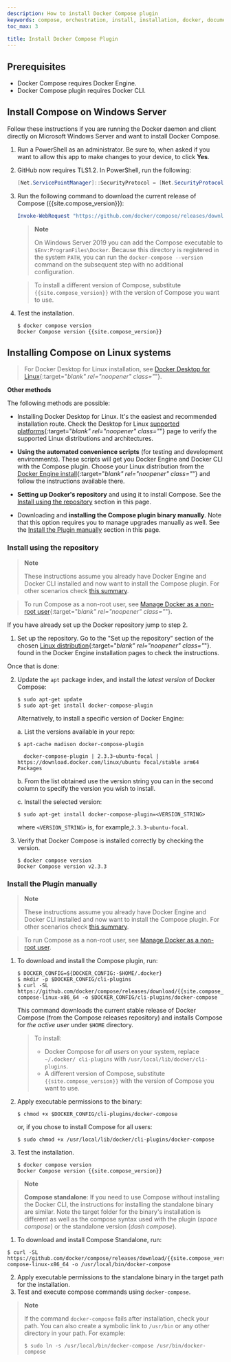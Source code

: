 ```yaml
---
description: How to install Docker Compose plugin
keywords: compose, orchestration, install, installation, docker, documentation
toc_max: 3

title: Install Docker Compose Plugin
---
```


## Prerequisites

* Docker Compose requires Docker Engine.
* Docker Compose plugin requires Docker CLI.


## Install Compose on Windows Server


Follow these instructions if you are running the Docker daemon and client directly
on Microsoft Windows Server and want to install Docker Compose.


1.  Run a PowerShell as an administrator. 
Be sure to, when asked if you want to allow this app to make changes to your device, to click **Yes**.
    
2.  GitHub now requires TLS1.2. In PowerShell, run the following:
    
    ```powershell  
    [Net.ServicePointManager]::SecurityProtocol = [Net.SecurityProtocolType]::Tls12
    ```
3. Run the following command to download the current release of Compose ({{site.compose_version}}):

    ```powershell
    Invoke-WebRequest "https://github.com/docker/compose/releases/download/{{site.compose_version}}/docker-compose-Windows-x86_64.exe" -UseBasicParsing -OutFile $Env:ProgramFiles\Docker\docker-compose.exe
    ```

    > **Note**
    >
    > On Windows Server 2019 you can add the Compose executable to `$Env:ProgramFiles\Docker`.
     Because this directory is registered in the system `PATH`, you can run the `docker-compose --version` 
     command on the subsequent step with no additional configuration.

    > To install a different version of Compose, substitute `{{site.compose_version}}`
    > with the version of Compose you want to use.

3.  Test the installation.

    ```console
    $ docker compose version
    Docker Compose version {{site.compose_version}}
    ```

## Installing Compose on Linux systems

> For Docker Desktop for Linux installation, see [Docker Desktop for Linux](../../desktop/linux/install.md/){:target="_blank" rel="noopener" class="_"}.

__Other methods__

The following methods are possible:

* Installing Docker Desktop for Linux. It's the easiest and recommended installation route. Check the Desktop for Linux [supported platforms](../../desktop/linux/install.md/#supported-platforms){:target="_blank" rel="noopener" class="_"} page to verify the supported Linux distributions and architectures.

* __Using the automated convenience scripts__ (for testing and development environments). 
These scripts will get you Docker Engine and Docker CLI with the Compose plugin. 
Choose your Linux distribution from the [Docker Engine install](../../../engine/install/){:target="_blank" rel="noopener" class="_"} and follow the instructions available there.

* __Setting up Docker's repository__ and using it to install Compose. See the [Install using the repository](#install-using-the-repository) section in this page.


* Downloading and __installing the Compose plugin binary manually__. Note that this option requires you to manage upgrades manually as well. See the [Install the Plugin manually](#install-the-plugin-manually) section in this page.


### Install using the repository

> **Note**
>
>These instructions assume you already have Docker Engine and Docker CLI installed and now want to install the Compose plugin. 
For other scenarios check [this summary](../install/index.md#install-compose).

>To run Compose as a non-root user, see [Manage Docker as a non-root user](../../engine/install/linux-postinstall.md){:target="_blank" rel="noopener" class="_"}.


If you have already set up the Docker repository jump to step 2.

1. Set up the repository. Go to the "Set up the repository" section of the chosen [Linux distribution](../../engine/install/index.md#server){:target="_blank" rel="noopener" class="_"}. found in the Docker Engine installation pages to check the instructions.

  Once that is done:

2. Update the `apt` package index, and install the _latest version_ of Docker Compose:

    ```console
    $ sudo apt-get update
    $ sudo apt-get install docker-compose-plugin
    ```
    
    Alternatively, to install a specific version of Docker Engine:
      
    a. List the versions available in your repo:


      ```console
      $ apt-cache madison docker-compose-plugin

        docker-compose-plugin | 2.3.3~ubuntu-focal | https://download.docker.com/linux/ubuntu focal/stable arm64 Packages
      ```

    b. From the list obtained use the version string you can in the second column to specify the version you wish to install. 
      
    c. Install the selected version:


      ```console
      $ sudo apt-get install docker-compose-plugin=<VERSION_STRING>
      ```
    where `<VERSION_STRING>` is, for example,`2.3.3~ubuntu-focal`.

3.  Verify that Docker Compose is installed correctly by checking the version.

    ```console
    $ docker compose version
    Docker Compose version v2.3.3
    ```

### Install the Plugin manually

> **Note**
>
>These instructions assume you already have Docker Engine and Docker CLI installed and now want to install the Compose plugin. 
For other scenarios check [this summary](../install/index.md#install-compose).

>To run Compose as a non-root user, see [Manage Docker as a non-root user](../../engine/install/linux-postinstall.md).


1.  To download and install the Compose plugin, run:

    ```console
    $ DOCKER_CONFIG=${DOCKER_CONFIG:-$HOME/.docker}
    $ mkdir -p $DOCKER_CONFIG/cli-plugins
    $ curl -SL https://github.com/docker/compose/releases/download/{{site.compose_version}}/docker-compose-linux-x86_64 -o $DOCKER_CONFIG/cli-plugins/docker-compose
    ```

    This command downloads the current stable release of Docker Compose (from the Compose releases repository) and installs Compose for _the active user_ under `$HOME` directory. 
    
    > To install:
    >* Docker Compose for _all users_ on your system, replace `~/.docker/ cli-plugins` with `/usr/local/lib/docker/cli-plugins`.
    >* A different version of Compose, substitute `{{site.compose_version}}` with the version of Compose you want to use.

2. Apply executable permissions to the binary:

     ```console
    $ chmod +x $DOCKER_CONFIG/cli-plugins/docker-compose
    ```
    or, if you chose to install Compose for all users:

    ```console
    $ sudo chmod +x /usr/local/lib/docker/cli-plugins/docker-compose
    ```

3. Test the installation.

    ```console
    $ docker compose version
    Docker Compose version {{site.compose_version}}
    ```

> **Note**
>
>__Compose standalone__: If you need to use Compose without installing the Docker CLI, the instructions for installing the standalone binary are similar. 
> Note the target folder for the binary's installation is different as well as the compose syntax used with the plugin (_space compose_) or the standalone version (_dash compose_).

1. To download and install Compose Standalone, run:
  ```console
  $ curl -SL https://github.com/docker/compose/releases/download/{{site.compose_version}}/docker-compose-linux-x86_64 -o /usr/local/bin/docker-compose
  ```
2. Apply executable permissions to the standalone binary in the target path for the installation.
3. Test and execute compose commands using `docker-compose`.

> **Note**
>
> If the command `docker-compose` fails after installation, check your path.
> You can also create a symbolic link to `/usr/bin` or any other directory in your path. 
> For example:
> ```console
> $ sudo ln -s /usr/local/bin/docker-compose /usr/bin/docker-compose
> ```

